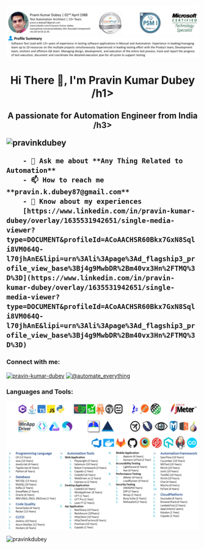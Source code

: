 ![logo](https://github.com/pravinkdubey/pravinkdubey/blob/main/Cover.png)

<h1 align="center">Hi There 👋, I'm Pravin Kumar Dubey /h1>
<h2 align="center">A passionate for Automation Engineer from India /h3>

<p align="left"> 
        <img src="https://komarev.com/ghpvc/?username=pravinkdubey&label=Profile%20views&color=0e75b6&style=flat"
        alt="pravinkdubey" />
</p>

<!--
<p align="left"> 
        <a href="https://github.com/ryo-ma/github-profile-trophy">
                <img src="https://github-profile-trophy.vercel.app/?username=pravinkdubey" alt="pravinkdubey" />
        </a>
</p>
-->
<p align="left"
        - 🔭 I’m currently working on **Automation Ecosystem**
        - 🌱 I’m currently learning **AI/ML Related Tools and Technologies**
        - 👯 I’m looking to collaborate on **Utilities**
        - 🤝 I’m looking for help with **Nothing Specific as Of Now 😉😉😉**
        - 📝 I regularly write articles on
        [https://www.linkedin.com/newsletters/6986920160938856448?lipi=urn%3Ali%3Apage%3Ad_flagship3_profile_view_base%3Bj4g9MwbDR%2Bm40vx3Hn%2FTMQ%3D%3D](https://www.linkedin.com/newsletters/6986920160938856448?lipi=urn%3Ali%3Apage%3Ad_flagship3_profile_view_base%3Bj4g9MwbDR%2Bm40vx3Hn%2FTMQ%3D%3D)

        - 💬 Ask me about **Any Thing Related to Automation**
        - 📫 How to reach me **pravin.k.dubey87@gmail.com**
        - 📄 Know about my experiences
        [https://www.linkedin.com/in/pravin-kumar-dubey/overlay/1635531942651/single-media-viewer?type=DOCUMENT&profileId=ACoAACHSR60Bkx7GxN8Sqli8VM064Q-l70jhAnE&lipi=urn%3Ali%3Apage%3Ad_flagship3_profile_view_base%3Bj4g9MwbDR%2Bm40vx3Hn%2FTMQ%3D%3D](https://www.linkedin.com/in/pravin-kumar-dubey/overlay/1635531942651/single-media-viewer?type=DOCUMENT&profileId=ACoAACHSR60Bkx7GxN8Sqli8VM064Q-l70jhAnE&lipi=urn%3Ali%3Apage%3Ad_flagship3_profile_view_base%3Bj4g9MwbDR%2Bm40vx3Hn%2FTMQ%3D%3D)
</p>

<h3 align="left">Connect with me:</h3>
<p align="left">
    <a href="https://linkedin.com/in/pravin-kumar-dubey" target="blank"><img align="center"
            src="https://raw.githubusercontent.com/rahuldkjain/github-profile-readme-generator/master/src/images/icons/Social/linked-in-alt.svg"
            alt="pravin-kumar-dubey" height="30" width="40" /></a>
    <a href="https://www.youtube.com/c/@automate_everything" target="blank"><img align="center"
            src="https://raw.githubusercontent.com/rahuldkjain/github-profile-readme-generator/master/src/images/icons/Social/youtube.svg"
            alt="@automate_everything" height="30" width="40" /></a>
</p>

<h3 align="left">Languages and Tools:</h3>
<p align="center">
        <img align="center" src="https://github.com/pravinkdubey/pravinkdubey/blob/main/1690042717996.jpg"/>
        <img align="center" src="https://github.com/pravinkdubey/pravinkdubey/blob/main/Tools.png"/>
</p>

<!--
<p>
        <img align="left"
        src="https://github-readme-stats.vercel.app/api/top-langs?username=pravinkdubey&show_icons=true&locale=en&layout=compact"
        alt="pravinkdubey" />
</p>

<p>
        <img align="center"
        src="https://github-readme-stats.vercel.app/api?username=pravinkdubey&show_icons=true&locale=en"
        alt="pravinkdubey" />
</p>
-->

<p>
        <img align="center" src="https://github-readme-streak-stats.herokuapp.com/?user=pravinkdubey&" alt="pravinkdubey" />
</p>
